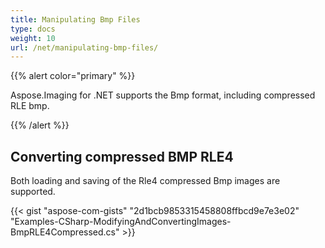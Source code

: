 ```yaml
---
title: Manipulating Bmp Files
type: docs
weight: 10
url: /net/manipulating-bmp-files/
---
```


{{% alert color="primary" %}} 

Aspose.Imaging for .NET supports the Bmp format, including compressed RLE bmp.

{{% /alert %}} 
## **Converting compressed BMP RLE4**
Both loading and saving of the Rle4 compressed Bmp images are supported.

{{< gist "aspose-com-gists" "2d1bcb9853315458808ffbcd9e7e3e02" "Examples-CSharp-ModifyingAndConvertingImages-BmpRLE4Compressed.cs" >}}